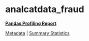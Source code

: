 # analcatdata_fraud

[**Pandas Profiling Report**](https://epistasislab.github.io/pmlb/profile/analcatdata_fraud.html)

[Metadata](metadata.yaml) | [Summary Statistics](summary_stats.tsv)

